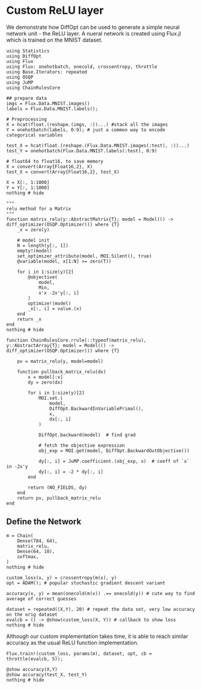 # Custom ReLU layer

We demonstrate how DiffOpt can be used to generate a simple neural network unit - the ReLU layer. A nueral network is created using Flux.jl which is trained on the MNIST dataset.


```@example 1
using Statistics
using DiffOpt
using Flux
using Flux: onehotbatch, onecold, crossentropy, throttle
using Base.Iterators: repeated
using OSQP
using JuMP
using ChainRulesCore
```


```@example 1
## prepare data
imgs = Flux.Data.MNIST.images()
labels = Flux.Data.MNIST.labels();

# Preprocessing
X = hcat(float.(reshape.(imgs, :))...) #stack all the images
Y = onehotbatch(labels, 0:9); # just a common way to encode categorical variables

test_X = hcat(float.(reshape.(Flux.Data.MNIST.images(:test), :))...)
test_Y = onehotbatch(Flux.Data.MNIST.labels(:test), 0:9)

# float64 to float16, to save memory
X = convert(Array{Float16,2}, X) 
test_X = convert(Array{Float16,2}, test_X)

X = X[:, 1:1000]
Y = Y[:, 1:1000]
nothing # hide
```


```@example 1
"""
relu method for a Matrix
"""
function matrix_relu(y::AbstractMatrix{T}; model = Model(() -> diff_optimizer(OSQP.Optimizer))) where {T}
    _x = zero(y)
    
    # model init
    N = length(y[:, 1])
    empty!(model)
    set_optimizer_attribute(model, MOI.Silent(), true)
    @variable(model, x[1:N] >= zero(T))
    
    for i in 1:size(y)[2]
        @objective(
            model,
            Min,
            x'x -2x'y[:, i]
        )
        optimize!(model)
        _x[:, i] = value.(x)
    end
    return _x
end
nothing # hide
```




```@example 1
function ChainRulesCore.rrule(::typeof(matrix_relu), y::AbstractArray{T}; model = Model(() -> diff_optimizer(OSQP.Optimizer))) where {T}
    
    pv = matrix_relu(y, model=model) 
    
    function pullback_matrix_relu(dx)
        x = model[:x]
        dy = zero(dx)
        
        for i in 1:size(y)[2]
            MOI.set.(
                model,
                DiffOpt.BackwardInVariablePrimal(),
                x,
                dx[:, i]
            ) 

            DiffOpt.backward(model)  # find grad

            # fetch the objective expression
            obj_exp = MOI.get(model, DiffOpt.BackwardOutObjective())
            
            dy[:, i] = JuMP.coefficient.(obj_exp, x)  # coeff of `x` in -2x'y
            dy[:, i] = -2 * dy[:, i]
        end
        
        return (NO_FIELDS, dy)
    end
    return pv, pullback_matrix_relu
end
```

## Define the Network


```@example 1
m = Chain(
    Dense(784, 64),
    matrix_relu,
    Dense(64, 10),
    softmax,
)
nothing # hide
```


```@example 1
custom_loss(x, y) = crossentropy(m(x), y) 
opt = ADAM(); # popular stochastic gradient descent variant

accuracy(x, y) = mean(onecold(m(x)) .== onecold(y)) # cute way to find average of correct guesses

dataset = repeated((X,Y), 20) # repeat the data set, very low accuracy on the orig dataset
evalcb = () -> @show(custom_loss(X, Y)) # callback to show loss
nothing # hide
```


Although our custom implementation takes time, it is able to reach similar accuracy as the usual ReLU function implementation.

```@example 1
Flux.train!(custom_loss, params(m), dataset, opt, cb = throttle(evalcb, 5));

@show accuracy(X,Y)
@show accuracy(test_X, test_Y)
nothing # hide
```

